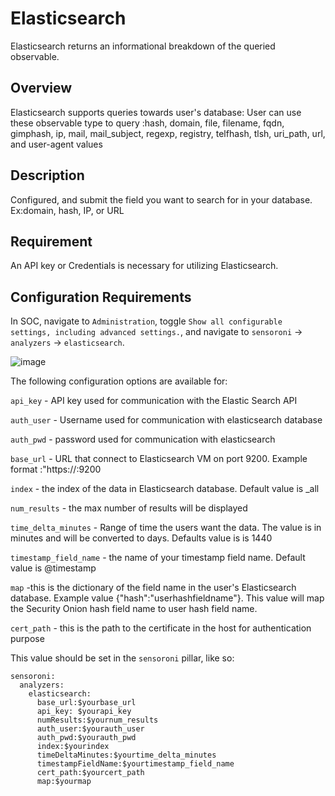 # Elasticsearch
Elasticsearch returns an informational breakdown of the queried observable.

## Overview
Elasticsearch supports queries towards user's database:
User can use these observable type to query :hash, domain, file, filename, fqdn, gimphash, ip, mail, mail_subject, regexp, registry, telfhash, tlsh, uri_path, url, and user-agent values

## Description
Configured, and submit the field you want to search for in your database. Ex:domain, hash, IP, or URL

## Requirement
An API key or Credentials is necessary for utilizing Elasticsearch.

## Configuration Requirements

In SOC, navigate to `Administration`, toggle `Show all configurable settings, including advanced settings.`, and navigate to `sensoroni` -> `analyzers` -> `elasticsearch`.

![image](https://github.com/RyHoa/securityonion/assets/129560634/31c612d3-39f8-4d9e-881b-210c87a56b50)

The following configuration options are available for:

``api_key`` - API key used for communication with the Elastic Search API

``auth_user`` - Username used for communication with elasticsearch database

``auth_pwd`` - password used for communication with elasticsearch

``base_url`` - URL that connect to Elasticsearch VM on port 9200. Example format :"https://<your IP address>:9200

``index`` - the index of the data in Elasticsearch database. Default value is _all

``num_results`` - the max number of results will be displayed

``time_delta_minutes`` - Range of time the users want the data. The value is in minutes and will be converted to days. Defaults value is is 1440

``timestamp_field_name`` - the name of your timestamp field name. Default value is @timestamp

``map`` -this is the dictionary of the field name in the user's Elasticsearch database. Example value {"hash":"userhashfieldname"}. This value will map the Security Onion hash field name to user hash field name.

``cert_path`` - this is the path to the certificate in the host for authentication purpose 

This value should be set in the ``sensoroni`` pillar, like so:

```
sensoroni:
  analyzers:
    elasticsearch:
      base_url:$yourbase_url
      api_key: $yourapi_key
      numResults:$yournum_results
      auth_user:$yourauth_user
      auth_pwd:$yourauth_pwd
      index:$yourindex
      timeDeltaMinutes:$yourtime_delta_minutes
      timestampFieldName:$yourtimestamp_field_name
      cert_path:$yourcert_path
      map:$yourmap
```
